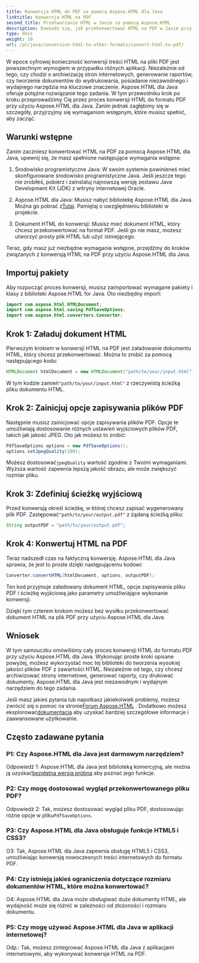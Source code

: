 ```yaml
---
title: Konwersja HTML do PDF za pomocą Aspose.HTML dla Java
linktitle: Konwersja HTML na PDF
second_title: Przetwarzanie HTML w Javie za pomocą Aspose.HTML
description: Dowiedz się, jak przekonwertować HTML na PDF w Javie przy użyciu Aspose.HTML. Bez wysiłku twórz wysokiej jakości pliki PDF na podstawie zawartości HTML.
type: docs
weight: 10
url: /pl/java/conversion-html-to-other-formats/convert-html-to-pdf/
---
```

W epoce cyfrowej konieczność konwersji treści HTML na pliki PDF jest powszechnym wymogiem w przypadku różnych aplikacji. Niezależnie od tego, czy chodzi o archiwizację stron internetowych, generowanie raportów, czy tworzenie dokumentów do wydrukowania, posiadanie niezawodnego i wydajnego narzędzia ma kluczowe znaczenie. Aspose.HTML dla Java oferuje potężne rozwiązanie tego zadania. W tym przewodniku krok po kroku przeprowadzimy Cię przez proces konwersji HTML do formatu PDF przy użyciu Aspose.HTML dla Java. Zanim jednak zagłębimy się w szczegóły, przyjrzyjmy się wymaganiom wstępnym, które musisz spełnić, aby zacząć.

## Warunki wstępne

Zanim zaczniesz konwertować HTML na PDF za pomocą Aspose.HTML dla Java, upewnij się, że masz spełnione następujące wymagania wstępne:

1. Środowisko programistyczne Java: W swoim systemie powinieneś mieć skonfigurowane środowisko programistyczne Java. Jeśli jeszcze tego nie zrobiłeś, pobierz i zainstaluj najnowszą wersję zestawu Java Development Kit (JDK) z witryny internetowej Oracle.

2.  Aspose.HTML dla Java: Musisz nabyć bibliotekę Aspose.HTML dla Java. Można go pobrać z[Tutaj](https://releases.aspose.com/html/java/). Pamiętaj o uwzględnieniu biblioteki w projekcie.

3. Dokument HTML do konwersji: Musisz mieć dokument HTML, który chcesz przekonwertować na format PDF. Jeśli go nie masz, możesz utworzyć prosty plik HTML lub użyć istniejącego.

Teraz, gdy masz już niezbędne wymagania wstępne, przejdźmy do kroków związanych z konwersją HTML na PDF przy użyciu Aspose.HTML dla Java.

## Importuj pakiety

Aby rozpocząć proces konwersji, musisz zaimportować wymagane pakiety i klasy z biblioteki Aspose.HTML for Java. Oto niezbędny import:

```java
import com.aspose.html.HTMLDocument;
import com.aspose.html.saving.PdfSaveOptions;
import com.aspose.html.converters.Converter;
```

## Krok 1: Załaduj dokument HTML

Pierwszym krokiem w konwersji HTML na PDF jest załadowanie dokumentu HTML, który chcesz przekonwertować. Można to zrobić za pomocą następującego kodu:

```java
HTMLDocument htmlDocument = new HTMLDocument("path/to/your/input.html");
```

 W tym kodzie zamień`"path/to/your/input.html"` z rzeczywistą ścieżką pliku dokumentu HTML.

## Krok 2: Zainicjuj opcje zapisywania plików PDF

Następnie musisz zainicjować opcje zapisywania plików PDF. Opcje te umożliwiają dostosowanie różnych ustawień wyjściowych plików PDF, takich jak jakość JPEG. Oto jak możesz to zrobić:

```java
PdfSaveOptions options = new PdfSaveOptions();
options.setJpegQuality(100);
```

 Możesz dostosować`jpegQuality` wartość zgodnie z Twoimi wymaganiami. Wyższa wartość zapewnia lepszą jakość obrazu, ale może zwiększyć rozmiar pliku.

## Krok 3: Zdefiniuj ścieżkę wyjściową

 Przed konwersją określ ścieżkę, w której chcesz zapisać wygenerowany plik PDF. Zastępować`"path/to/your/output.pdf"` z żądaną ścieżką pliku:

```java
String outputPDF = "path/to/your/output.pdf";
```

## Krok 4: Konwertuj HTML na PDF

Teraz nadszedł czas na faktyczną konwersję. Aspose.HTML dla Java sprawia, że jest to proste dzięki następującemu kodowi:

```java
Converter.convertHTML(htmlDocument, options, outputPDF);
```

Ten kod przyjmuje załadowany dokument HTML, opcje zapisywania pliku PDF i ścieżkę wyjściową jako parametry umożliwiające wykonanie konwersji.

Dzięki tym czterem krokom możesz bez wysiłku przekonwertować dokument HTML na plik PDF przy użyciu Aspose.HTML dla Java.

## Wniosek

W tym samouczku omówiliśmy cały proces konwersji HTML do formatu PDF przy użyciu Aspose.HTML dla Java. Wykonując proste kroki opisane powyżej, możesz wykorzystać moc tej biblioteki do tworzenia wysokiej jakości plików PDF z zawartości HTML. Niezależnie od tego, czy chcesz archiwizować strony internetowe, generować raporty, czy drukować dokumenty, Aspose.HTML dla Java jest niezawodnym i wydajnym narzędziem do tego zadania.

 Jeśli masz jakieś pytania lub napotkasz jakiekolwiek problemy, możesz zwrócić się o pomoc na stronie[Forum Aspose.HTML](https://forum.aspose.com/) . Dodatkowo możesz eksplorować[dokumentacja](https://reference.aspose.com/html/java/) aby uzyskać bardziej szczegółowe informacje i zaawansowane użytkowanie.

## Często zadawane pytania

### P1: Czy Aspose.HTML dla Java jest darmowym narzędziem?
   
 Odpowiedź 1: Aspose.HTML dla Java jest biblioteką komercyjną, ale można ją uzyskać[bezpłatna wersja próbna](https://releases.aspose.com/) aby poznać jego funkcje.

### P2: Czy mogę dostosować wygląd przekonwertowanego pliku PDF?

 Odpowiedź 2: Tak, możesz dostosować wygląd pliku PDF, dostosowując różne opcje w pliku`PdfSaveOptions`.

### P3: Czy Aspose.HTML dla Java obsługuje funkcje HTML5 i CSS3?

O3: Tak, Aspose.HTML dla Java zapewnia obsługę HTML5 i CSS3, umożliwiając konwersję nowoczesnych treści internetowych do formatu PDF.

### P4: Czy istnieją jakieś ograniczenia dotyczące rozmiaru dokumentów HTML, które można konwertować?

O4: Aspose.HTML dla Java może obsługiwać duże dokumenty HTML, ale wydajność może się różnić w zależności od złożoności i rozmiaru dokumentu.

### P5: Czy mogę używać Aspose.HTML dla Java w aplikacji internetowej?

Odp.: Tak, możesz zintegrować Aspose.HTML dla Java z aplikacjami internetowymi, aby wykonywać konwersje HTML na PDF.